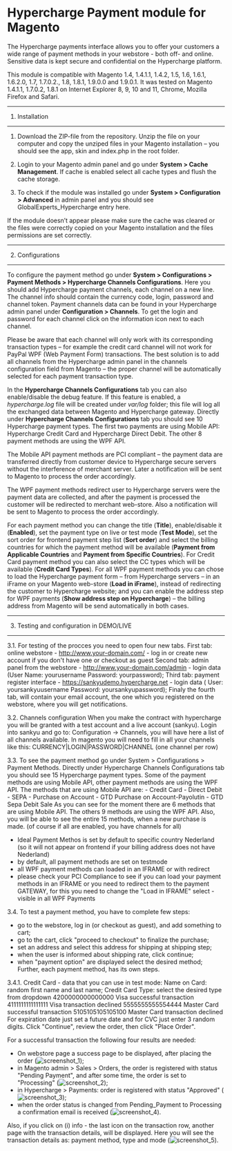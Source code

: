 Hypercharge Payment module for Magento
=======

The Hypercharge payments interface allows you to offer your customers a wide range of payment methods in your webstore - both off- and online. Sensitive data is kept secure and confidential on the Hypercharge platform.

This module is compatible with Magento 1.4, 1.4.1.1, 1.4.2, 1.5, 1.6, 1.6.1, 1.6.2.0, 1.7, 1.7.0.2., 1.8, 1.8.1, 1.9.0.0 and 1.9.0.1.
It was tested on Magento 1.4.1.1, 1.7.0.2, 1.8.1 on Internet Explorer 8, 9, 10 and 11, Chrome, Mozilla Firefox and Safari.

---------
 1. Installation
---------
 1. Download the ZIP-file from the repository. Unzip the file on your computer and copy the unziped files in your Magento installation – you should see the app, skin and index.php in the root folder. 
 
 2. Login to your Magento admin panel and go under **System > Cache Management**. If cache is enabled select all cache types and flush the cache storage.
 
 3. To check if the module was installed go under **System > Configuration > Advanced** in admin panel and you should see GlobalExperts_Hypercharge entry here.
 
 If the module doesn’t appear please make sure the cache was cleared or the files were correctly copied on your Magento installation and the files permissions are set correctly.
 
---------
 2. Configurations
---------
To configure the payment method go under **System > Configurations > Payment Methods > Hypercharge Channels Configurations**. Here you should add Hypercharge payment channels, each channel on a new line. The channel info should contain the currency code, login, password and channel token.
Payment channels data can be found in your Hypercharge admin panel under **Configuration > Channels**. To get the login and password for each channel click on the information icon next to each channel.

Please be aware that each channel will only work with its corresponding transaction types – for example the credit card channel will not work for PayPal WPF (Web Payment Form) transactions. The best solution is to add all channels from the Hypercharge admin panel in the channels configuration field from Magento – the proper channel will be automatically selected for each payment transaction type.

In the **Hypercharge Channels Configurations** tab you can also enable/disable the debug feature. If this feature is enabled, a *hypercharge.log* file will be created under *var/log* folder; this file will log all the exchanged data between Magento and Hypercharge gateway.
Directly under **Hypercharge Channels Configurations** tab you should see 10 Hypercharge payment types. The first two payments are using Mobile API: Hypercharge Credit Card and Hypercharge Direct Debit. The other 8 payment methods are using the WPF API.

The Mobile API payment methods are PCI compliant – the payment data are transferred directly from customer device to Hypercharge secure servers without the interference of merchant server. Later a notification will be sent to Magento to process the order accordingly.

The WPF payment methods redirect user to Hypercharge servers were the payment data are collected, and after the payment is processed the customer will be redirected to merchant web-store. Also a notification will be sent to Magento to process the order accordingly.

For each payment method you can change the title (**Title**), enable/disable it (**Enabled**), set the payment type on live or test mode (**Test Mode**), set the sort order for frontend payment step list (**Sort order**) and select the billing countries for which the payment method will be available (**Payment from Applicable Countries** and **Payment from Specific Countries**).
For Credit Card payment method you can also select the CC types which will be available (**Credit Card Types**). For all WPF payment methods you can chose to load the Hypercharge payment form – from Hypercharge servers – in an iFrame on your Magento web-store (**Load in iFrame**), instead of redirecting the customer to Hypercharge website; and you can enable the address step for WPF payments (**Show address step on Hypercharge**) – the billing address from Magento will be send automatically in both cases.

---------
3. Testing and configuration in DEMO/LIVE
---------

3.1. For testing of the procces you need to open four new tabs.
   First tab: online webstore - http://www.your-domain.com/ - log in or create new account if you don't have one or checkout as guest
   Second tab: admin panel from the webstore - http://www.your-domain.com/admin - login data (User Name: yourusername Password: yourpassword);
   Third tab: payment register interface - https://sankyudemo.hypercharge.net - login data ( User: yoursankyuusername Password: yoursankyupassword);
   Finaly the fourth tab, will contain your email account, the one which you registered on the webstore, where you will get notifications.

3.2. Channels configuration
   When you make the contract with hypercharge you will be granted with a test account and a live account (sankyu).
   Login into sankyu and go to: Configuration -> Channels, you will have here a list of all channels available.
   In magento you will need to fill in all your channels like this: CURRENCY|LOGIN|PASSWORD|CHANNEL (one channel per row)


3.3. To see the payment method go under System > Configurations > Payment Methods.
   Directly under Hypercharge Channels Configurations tab you should see 15 Hypercharge payment types.
   Some of the payment methods are using Mobile API, other payment methods are using the WPF API.
   The methods that are using Mobile API are:
    - Credit Card
    - Direct Debit
    - SEPA
    - Purchase on Account
    - GTD Purchase on Account-Payolutin
    - GTD Sepa Debit Sale
   As you can see for the moment there are 6 methods that are using Mobile API.
   The others 9 methods are using the WPF API.
   Also, you will be able to see the entire 15 methods, when a new purchase is made. (of course if all are enabled, you have channels for all)
   * Ideal Payment Methos is set by default to specific country Nederland (so it will not appear on frontend if your billing address does not have Nederland)
   * by default, all payment methods are set on testmode
   * all WPF payment methods can loaded in an IFRAME or with redirect
   * please check your PCI Compliance to see if you can load your payment methods in an IFRAME or you need to redirect them to the payment GATEWAY, for this you need to change the "Load in IFRAME" select - visible in all WPF Payments

3.4. To test a payment method, you have to complete few steps:
   - go to the webstore, log in (or checkout as guest), and add something to cart;
   - go to the cart, click "proceed to checkout" to finalize the purchase;
   - set an address and select this address for shipping at shipping step;
   - when the user is informed about shipping rate, click continue;
   - when "payment option" are displayed select the desired method;
   Further, each payment method, has its own steps.

   3.4.1. Credit Card - data that you can use in test mode:
                      Name on Card: random first name and last name;
                      Credit Card Type: select the desired type from dropdown
                      4200000000000000 Visa successful transaction
                      4111111111111111 Visa transaction declined
                      5555555555554444 Master Card successful transaction
                      5105105105105100 Master Card transaction declined
                      For expiration date just set a future date and for CVC just enter 3 random digits.
       Click "Continue", review the order, then click "Place Order".

   For a successful transaction the following four results are needed:
   - On webstore page a success page to be displayed, after placing the order (![screenshot_1](https://github.com/hypercharge/hypercharge-magento/blob/master/screenshot_1.png));
   - in Magento admin > Sales > Orders, the order is registered with status "Pending Payment",
                       and after some time, the order is set to "Processing" (![screenshot_2](https://github.com/hypercharge/hypercharge-magento/blob/master/screenshot_2.png));
   - in Hypercharge > Payments: order is registered with status "Approved" (![screenshot_3](https://github.com/hypercharge/hypercharge-magento/blob/master/screenshot_3.png));
   - when the order status is changed from Pending_Payment to Processing a confirmation email is received (![screenshot_4](https://github.com/hypercharge/hypercharge-magento/blob/master/screenshot_4.png)).

   Also, if you click on (i) info - the last icon on the transaction row, another page with the transaction details,
   will be displayed. Here you will see the transaction details as: payment method, type and mode (![screenshot_5](https://github.com/hypercharge/hypercharge-magento/blob/master/screenshot_5.png)).